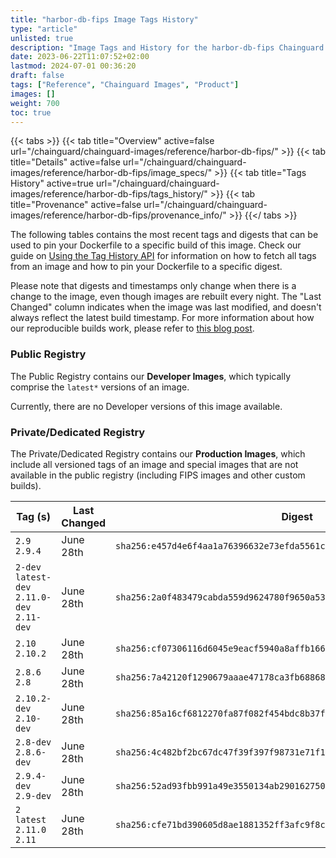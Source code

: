 ```yaml
---
title: "harbor-db-fips Image Tags History"
type: "article"
unlisted: true
description: "Image Tags and History for the harbor-db-fips Chainguard Image"
date: 2023-06-22T11:07:52+02:00
lastmod: 2024-07-01 00:36:20
draft: false
tags: ["Reference", "Chainguard Images", "Product"]
images: []
weight: 700
toc: true
---
```


{{< tabs >}}
{{< tab title="Overview" active=false url="/chainguard/chainguard-images/reference/harbor-db-fips/" >}}
{{< tab title="Details" active=false url="/chainguard/chainguard-images/reference/harbor-db-fips/image_specs/" >}}
{{< tab title="Tags History" active=true url="/chainguard/chainguard-images/reference/harbor-db-fips/tags_history/" >}}
{{< tab title="Provenance" active=false url="/chainguard/chainguard-images/reference/harbor-db-fips/provenance_info/" >}}
{{</ tabs >}}

The following tables contains the most recent tags and digests that can be used to pin your Dockerfile to a specific build of this image. Check our guide on [Using the Tag History API](/chainguard/chainguard-images/using-the-tag-history-api/) for information on how to fetch all tags from an image and how to pin your Dockerfile to a specific digest.

Please note that digests and timestamps only change when there is a change to the image, even though images are rebuilt every night. The "Last Changed" column indicates when the image was last modified, and doesn't always reflect the latest build timestamp. For more information about how our reproducible builds work, please refer to [this blog post](https://www.chainguard.dev/unchained/reproducing-chainguards-reproducible-image-builds).

### Public Registry
The Public Registry contains our **Developer Images**, which typically comprise the `latest*` versions of an image.

Currently, there are no Developer versions of this image available.

### Private/Dedicated Registry
The Private/Dedicated Registry contains our **Production Images**, which include all versioned tags of an image and special images that are not available in the public registry (including FIPS images and other custom builds).

| Tag (s)                                       | Last Changed | Digest                                                                    |
|-----------------------------------------------|--------------|---------------------------------------------------------------------------|
|  `2.9` `2.9.4`                                | June 28th    | `sha256:e457d4e6f4aa1a76396632e73efda5561c4ae5d248afade71184aaf99663d0ec` |
|  `2-dev` `latest-dev` `2.11.0-dev` `2.11-dev` | June 28th    | `sha256:2a0f483479cabda559d9624780f9650a53e98d59cd041f4f88d0bba13ac9a76e` |
|  `2.10` `2.10.2`                              | June 28th    | `sha256:cf07306116d6045e9eacf5940a8affb1666a3ac0a1de3d6aea0b0faffdf9cc17` |
|  `2.8.6` `2.8`                                | June 28th    | `sha256:7a42120f1290679aaae47178ca3fb6886830660d8193ea6f397aa1eeed815890` |
|  `2.10.2-dev` `2.10-dev`                      | June 28th    | `sha256:85a16cf6812270fa87f082f454bdc8b37ffd520796e59e7b9d87926623a26a2f` |
|  `2.8-dev` `2.8.6-dev`                        | June 28th    | `sha256:4c482bf2bc67dc47f39f397f98731e71f11c5619c9ef04f3d929d59786d73a0d` |
|  `2.9.4-dev` `2.9-dev`                        | June 28th    | `sha256:52ad93fbb991a49e3550134ab2901627509b7f84bf2458a07c72b671a2579219` |
|  `2` `latest` `2.11.0` `2.11`                 | June 28th    | `sha256:cfe71bd390605d8ae1881352ff3afc9f8c0f9093aaa3829bc22d5258658617ae` |

